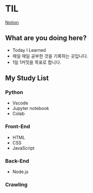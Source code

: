 # TIL
[Notion](https://bloom-queen-d0e.notion.site/Today-Sum-Learned-64e4e511619042559f9d2532a5b028ee)

## What are you doing here?
- Today I Learned
- 매일 매일 공부한 것을 기록하는 곳입니다.
- 1일 1커밋을 목표로 합니다.


## My Study List
### Python
- Vscode
- Jupyter notebook
- Colab

### Front-End
- HTML
- CSS
- JavaScript

### Back-End
- Node.js

### Crawling
